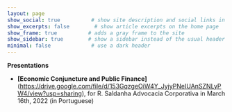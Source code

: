 ```yaml
---
layout: page
show_social: true          # show site description and social links in the footer
show_excerpts: false        # show article excerpts on the home page
show_frame: true          # adds a gray frame to the site
show_sidebar: true        # show a sidebar instead of the usual header
minimal: false             # use a dark header
---
```


**Presentations**
- **[Economic Conjuncture and Public Finance]**(https://drive.google.com/file/d/153GqzgeOiW4Y_JyjyPNeIUAnSZNLyPW4/view?usp=sharing), for R. Saldanha Advocacia Corporativa in March 16th, 2022 (in Portuguese)
